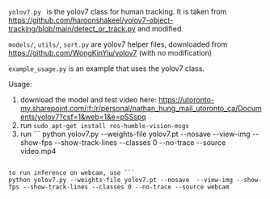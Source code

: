`yolov7.py ` is the yolov7 class for human tracking. It is taken from https://github.com/haroonshakeel/yolov7-object-tracking/blob/main/detect_or_track.py and modified

`models/`, `utils/`, `sort.py` are yolov7 helper files, downloaded from https://github.com/WongKinYiu/yolov7 (with no modification)

`example_usage.py` is an example that uses the yolov7 class. 

Usage:
1. download the model and test video here: https://utoronto-my.sharepoint.com/:f:/r/personal/nathan_hung_mail_utoronto_ca/Documents/yolov7?csf=1&web=1&e=pSSspq
2. run `sudo apt-get install ros-humble-vision-msgs`
3. run ```
python yolov7.py --weights-file yolov7.pt --nosave  --view-img --show-fps --show-track-lines --classes 0 --no-trace --source video.mp4
``` to run inference on __video.mp4__

to run inference on webcam, use ```
python yolov7.py --weights-file yolov7.pt --nosave  --view-img --show-fps --show-track-lines --classes 0 --no-trace --source webcam
```

